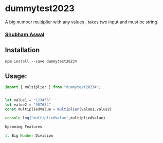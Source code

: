 # dummytest2023

A big number multiplier with any values , takes two input and must be string.

### [Shubham Aswal](https://www.linkedin.com/in/shubham-aswal-528462130)

## Installation

```
npm install --save dummytest20234
```

## Usage:

```javascript
import { multiplier } from "dummytest20234";


let value1 = "123456"
let value2 = "987654"
const multipliedValue = multiplier(value1,value2)

console.log("multipliedValue",multipliedValue)

Upcoming Features

1. Big Number Division
```
